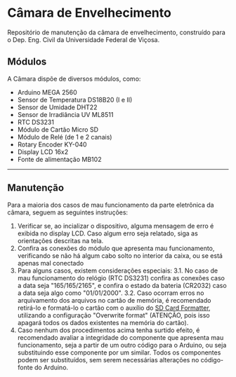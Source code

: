 # Câmara de Envelhecimento
Repositório de manutenção da câmara de envelhecimento, construído para o Dep. Eng. Civil da Universidade Federal de Viçosa.

## Módulos
A Câmara dispõe de diversos módulos, como:
                
+ Arduino MEGA 2560
+ Sensor de Temperatura  DS18B20 (I e II)
+ Sensor de Umidade DHT22
+ Sensor de Irradiância UV ML8511
+ RTC DS3231
+ Módulo de Cartão Micro SD
+ Módulo de Relé (de 1 e 2 canais)
+ Rotary Encoder KY-040
+ Display LCD 16x2
+ Fonte de alimentação MB102
                
----
## Manutenção
Para a maioria dos casos de mau funcionamento da parte eletrônica da câmara, seguem as seguintes instruções:

                
1. Verificar se, ao incializar o dispositivo, alguma mensagem de erro é exibida no display LCD. Caso algum erro seja relatado, siga as orientações descritas na tela.
2. Confira as conexões do módulo que apresenta mau funcionamento, verificando se não há algum cabo solto no interior da caixa, ou se está apenas mal conectado
3. Para alguns casos, existem considerações especiais:
	3.1. No caso de mau funcionamento do relógio (RTC DS3231) confira as conexões caso a data seja "165/165/2165", e confira o estado da bateria (CR2032) caso a data seja algo como "01/01/2000".
	3.2. Caso ocorram erros no arquivamento dos arquivos no cartão de memória, é recomendado retirá-lo e formatá-lo o cartão com o auxílio do <a href=“https://www.sdcard.org/downloads/formatter/“>SD Card Formatter</a>, utilizando a configuração "Overwrite format" (ATENÇÃO, pois isso apagará todos os dados existentes na memória do cartão).
4. Caso nenhum dos procedimentos acima tenha surtido efeito, é recomendado avaliar a integridade do componente que apresenta mau funcionamento, seja a partir de um outro código para o Arduino, ou seja substituindo esse componente por um similar. Todos os componentes podem ser substituídos, sem serem necessárias alterações no código-fonte do Arduino.
                

